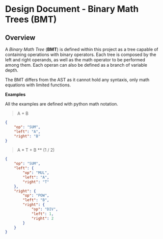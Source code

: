 # Design Document - Binary Math Trees (BMT)

## Overview

A _Binary Math Tree_ (**BMT**) is defined within this project as a tree capable of containing operations with binary operators.
Each tree is composed by the left and right operands, as well as the math operator to be performed among them.
Each operan can also be defined as a branch of variable depth.

The BMT differs from the AST as it cannot hold any syntaxis, only math equations with limited functions.

**Examples**

All the examples are defined with python math notation.

> A + B

```json
{
    "op": "SUM",
    "left": "A",
    "right": "B"
}
```

> A * T + B ** (1 / 2)

```json
{
    "op": "SUM",
    "left": {
        "op": "MUL",
        "left": "A",
        "right": "T"
    },
    "right": {
        "op": "POW",
        "left": "B",
        "right": {
            "op": "DIV",
            "left": 1,
            "right": 2
        }
    }
}
```
